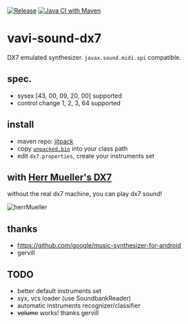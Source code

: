 [![Release](https://jitpack.io/v/umjammer/vavi-sound-dx7.svg)](https://jitpack.io/#umjammer/vavi-sound-dx7) [![Java CI with Maven](https://github.com/umjammer/vavi-sound-dx7/workflows/Java%20CI%20with%20Maven/badge.svg)](https://github.com/umjammer/vavi-sound-dx7/actions)

# vavi-sound-dx7

DX7 emulated synthesizer. `javax.sound.midi.spi` compatible.

## spec.

 * sysex [43, 00, 09, 20, 00] supported
 * control change 1, 2, 3, 64 supported

## install

 * maven repo: [jitpack](https://jitpack.io/#umjammer/vavi-sound-dx7)
 * copy [`unpacked.bin`](https://github.com/bwhitman/learnfm/blob/f5415157c65b0298dad692e5e332c71644718e28/unpacked.bin) into your class path
 * edit `dx7.properties`, create your instruments set

## with [Herr Mueller's DX7](http://www.vstforx.de/index.php/disco-news-blog/29-goodies/92-vstforx-presents-herr-mueller-s-dx7)

without the real dx7 machine, you can play dx7 sound!

![herrMueller](https://lh3.googleusercontent.com/pw/ACtC-3erXg2jLuvfN_0EvFXnGhCRSRaf5D75KJZfOtmtUk8NuZGNkLOm87vipTViapFHoixBgOuMFQ4WTKMZAmfaMeU-wLlZol_udw5XMDLNDj_O9i-5Vl7U4mG-O8r0hJijXE7liyY2RjSXLVLAir0dyg2P=w640-h225-no?authuser=0)

## thanks

 * https://github.com/google/music-synthesizer-for-android
 * gervill

## TODO

 * better default instruments set
 * syx, vcs loader (use SoundbankReader)
 * automatic instruments recognizer/classifier
 * ~~volume~~ works! thanks gervill
